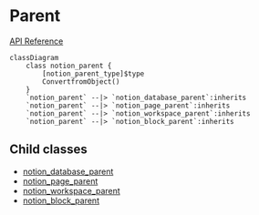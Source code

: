 # Parent

[API Reference](https://developers.notion.com/reference/parent-object)

```mermaid
classDiagram
    class notion_parent {
        [notion_parent_type]$type
        ConvertfromObject()
    }
    `notion_parent` --|> `notion_database_parent`:inherits
    `notion_parent` --|> `notion_page_parent`:inherits
    `notion_parent` --|> `notion_workspace_parent`:inherits
    `notion_parent` --|> `notion_block_parent`:inherits
```

## Child classes

- [notion_database_parent](./01_database_parent.md)
- [notion_page_parent](./02_page_parent.md)
- [notion_workspace_parent](./03_workspace_parent.md)
- [notion_block_parent](./04_block_parent.md)
